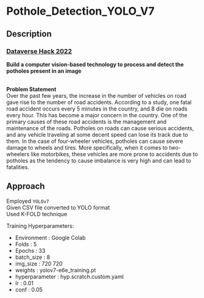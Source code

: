 # Pothole_Detection_YOLO_V7

## Description

### [Dataverse Hack 2022](https://datahack.analyticsvidhya.com/contest/dataverse-hack/?utm_source=analyticsvidhya&utm_medium=datahack_navbar&utm_campaign=dataverse#About)

**Build a computer vision-based technology to process and detect the potholes present in an image** <br><br>

**Problem Statement** <br>
Over the past few years, the increase in the number of vehicles on road gave rise to the number of road accidents. According to a study, one fatal road accident occurs every 5 minutes in the country, and 8 die on roads every hour. This has become a major concern in the country. One of the primary causes of these road accidents is the management and maintenance of the roads. Potholes on roads can cause serious accidents, and any vehicle traveling at some decent speed can lose its track due to them. In the case of four-wheeler vehicles, potholes can cause severe damage to wheels and tires. More specifically, when it comes to two-wheelers like motorbikes, these vehicles are more prone to accidents due to potholes as the tendency to cause imbalance is very high and can lead to fatalities.

## Approach
Employed `YOLOv7` <br>
Given CSV file converted to YOLO format <br>
Used K-FOLD technique <br>

Training Hyperparameters:
* Environment : Google Colab
* Folds : 5
* Epochs : 33
* batch_size : 8
* img_size : 720 720
* weights : yolov7-e6e_training.pt
* hyperparameter : hyp.scratch.custom.yaml
* lr : 0.01
* conf : 0.05
